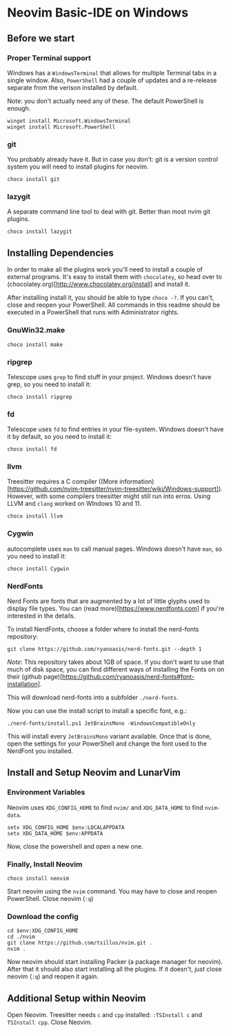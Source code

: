 # Neovim Basic-IDE on Windows

## Before we start

### Proper Terminal support 

Windows has a `WindowsTerminal` that allows for multiple Terminal tabs in a single window. 
Also, `PowerShell` had a couple of updates and a re-release separate from the verison installed by default.

Note: you don't actually need any of these. The default PowerShell is enough.

```
winget install Microsoft.WindowsTerminal
winget install Microsoft.PowerShell
```

### git

You probably already have it. But in case you don't: git is a version control system you will need to install plugins for neovim.

```
choco install git
```

### lazygit

A separate command line tool to deal with git. Better than most nvim git plugins.

```
choco install lazygit
```


## Installing Dependencies

In order to make all the plugins work you'll need to install a couple of external programs.
It's easy to install them with `chocolatey`, so head over to (chocolatey.org)[http://www.chocolatey.org/install]
and install it. 

After installing install it, you should be able to type `choco -?`. If you can't, close and reopen your PowerShell.
All commands in this readme should be executed in a PowerShell that runs with Administrator rights.


### GnuWin32.make

```
choco install make
```

### ripgrep

Telescope uses `grep` to find stuff in your project. Windows doesn't have grep, so you need to install it:

```
choco install ripgrep
```

### fd

Telescope uses `fd` to find entries in your file-system. Windows doesn't have it by default, so you need to install it:

```
choco install fd
```

### llvm

Treesitter requires a C compiler ((More information)[https://github.com/nvim-treesitter/nvim-treesitter/wiki/Windows-support]).
However, with some compilers treesitter might still run into erros. Using LLVM and `clang` worked on WIndows 10 and 11.

```
choco install llvm
```

### Cygwin

autocomplete uses `man` to call manual pages. Windows doesn't have `man`, so you need to install it:

```
choco install Cygwin
```

### NerdFonts

Nerd Fonts are fonts that are augmented by a lot of little glyphs used to display file types. You can (read more)[https://www.nerdfonts.com]
if you're interested in the details.

To install NerdFonts, choose a folder where to install the nerd-fonts repository:

```
git clone https://github.com/ryanoasis/nerd-fonts.git --depth 1
```

*Note*: This repository takes about 1GB of space. If you don't want to use that much of disk space, you can find different ways of installing the Fonts on
    on their (github page)[https://github.com/ryanoasis/nerd-fonts#font-installation]. 

This will download nerd-fonts into a subfolder `./nerd-fonts`. 

Now you can use the install script to install a specific font, e.g.:

```
./nerd-fonts/install.ps1 JetBrainsMono -WindowsCompatibleOnly
```

This will install every `JetBrainsMono` variant available. Once that is done, open the settings for your PowerShell and change the font used to the NerdFont
you installed.

## Install and Setup Neovim and LunarVim

### Environment Variables

Neovim uses `XDG_CONFIG_HOME` to find `nvim/` and `XDG_DATA_HOME` to find `nvim-data`. 

```
setx XDG_CONFIG_HOME $env:LOCALAPPDATA
setx XDG_DATA_HOME $env:APPDATA
```

Now, close the powershell and open a new one.

### Finally, Install Neovim

```
choco install neovim
```

Start neovim using the `nvim` command. You may have to close and reopen PowerShell. Close neovim (`:q`)

### Download the config 
 
```
cd $env:XDG_CONFIG_HOME
cd ./nvim
git clone https://github.com/tsillus/nvim.git .
nvim .
```

Now neovim should start installing Packer (a package manager for neovim). After that it should also start installing all the plugins.
If it doesn't, just close neovim (`:q`) and reopen it again. 

## Additional Setup within Neovim

Open Neovim. Treesitter needs `c` and `cpp` installed: `:TSInstall c` and `TSInstall cpp`. Close Neovim.



